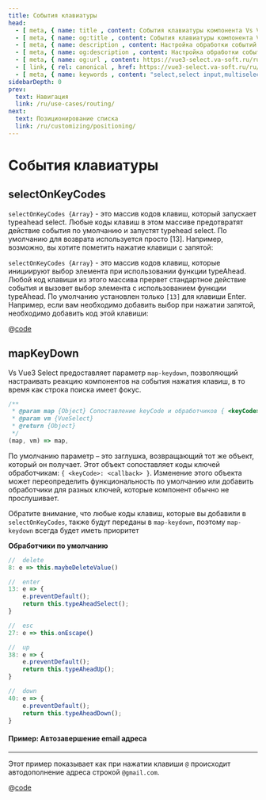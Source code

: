 ```yaml
---
title: События клавиатуры
head:
  - [ meta, { name: title , content: События клавиатуры компонента Vs Vue3 Select} ]
  - [ meta, { name: og:title , content: События клавиатуры компонента Vs Vue3 Select} ]
  - [ meta, { name: description , content: Настройка обработки событий клавиатуры в компоненте Vs Vue3 Select} ]
  - [ meta, { name: og:description , content: Настройка обработки событий клавиатуры в компоненте Vs Vue3 Select} ]
  - [ meta, { name: og:url , content: https://vue3-select.va-soft.ru/ru/customizing/keydown/ } ]
  - [ link, { rel: canonical , href: https://vue3-select.va-soft.ru/ru/customizing/keydown/ } ]
  - [ meta, { name: keywords , content: "select,select input,multiselect,vue,vue3,vue3 component,vue3 select,keydown"} ]
sidebarDepth: 0
prev:
  text: Навигация
  link: /ru/use-cases/routing/
next:
  text: Позиционирование списка
  link: /ru/customizing/positioning/
---
```


# События клавиатуры

## selectOnKeyCodes

`selectOnKeyCodes {Array}` - это массив кодов клавиш, который запускает typeahead select. Любые коды клавиш в этом массиве предотвратят действие события по умолчанию и запустят typehead select. По умолчанию для возврата используется просто [13]. Например, возможно, вы хотите пометить нажатие клавиши с запятой:

`selectOnKeyCodes {Array}` - это массив кодов клавиш, которые инициируют выбор элемента при использовании функции 
typeAhead. Любой код клавиши из этого массива прервет стандартное действие события и вызовет выбор элемента с 
использованием функции typeAhead. По умолчанию установлен только `[13]` для клавиши Enter. Например, если вам необходимо
добавить выбор при нажатии запятой, необходимо добавить код этой клавиши:

<TagOnComma /> 

@[code](../../../.vuepress/components/TagOnComma.vue)

## mapKeyDown

Vs Vue3 Select предоставляет параметр `map-keydown`, позволяющий настраивать реакцию компонентов на события нажатия 
клавиш, в то время как строка поиска имеет фокус.

```js
/**
 * @param map {Object} Сопоставление keyCode и обработчиков { <keyCode>:<callback> }
 * @param vm {VueSelect}
 * @return {Object}
 */
(map, vm) => map,
```

По умолчанию параметр – это заглушка, возвращающий тот же объект, который он получает. Этот объект сопоставляет коды 
ключей обработчикам: `{ <keyCode>: <callback> }`. Изменение этого объекта может переопределить функциональность по 
умолчанию или добавить обработчики для разных ключей, которые компонент обычно не прослушивает.

Обратите внимание, что любые коды клавиш, которые вы добавили в `selectOnKeyCodes`, также будут переданы в `map-keydown`,
поэтому `map-keydown` всегда будет иметь приоритет


**Обработчики по умолчанию**

```js
//  delete
8: e => this.maybeDeleteValue()

//  enter
13: e => {
    e.preventDefault();
    return this.typeAheadSelect();
}

//  esc
27: e => this.onEscape()

//  up
38: e => {
    e.preventDefault();
    return this.typeAheadUp();
}

//  down
40: e => {
    e.preventDefault();
    return this.typeAheadDown();
}
```

#### Пример: Автозавершение email адреса 

---

Этот пример показывает как при нажатии клавиши `@` происходит автодополнение адреса строкой `@gmail.com`.

<CustomHandlers />

@[code](../../../.vuepress/components/CustomHandlers.vue)
